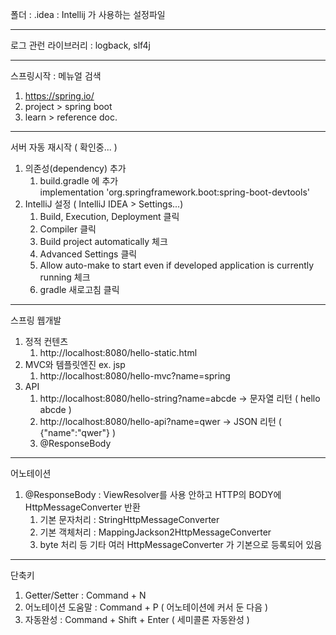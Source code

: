 폴더 : .idea : Intellij 가 사용하는 설정파일

---
로그 관런 라이브러리 : logback, slf4j

---
스프링시작 : 메뉴얼 검색
1. https://spring.io/
2. project > spring boot
3. learn > reference doc.

---
서버 자동 재시작 ( 확인중... )
1. 의존성(dependency) 추가  
   1) build.gradle 에 추가  
   implementation 'org.springframework.boot:spring-boot-devtools'
2. IntelliJ 설정 ( IntelliJ IDEA > Settings...)
   1) Build, Execution, Deployment 클릭
   2) Compiler 클릭
   3) Build project automatically 체크
   4) Advanced Settings 클릭
   5) Allow auto-make to start even if developed application is currently running 체크
   6) gradle 새로고침 클릭

---
스프링 웹개발
1. 정적 컨텐츠
   1) http://localhost:8080/hello-static.html 
2. MVC와 템플릿엔진 ex. jsp
   1) http://localhost:8080/hello-mvc?name=spring
3. API
   1) http://localhost:8080/hello-string?name=abcde -> 문자열 리턴 ( hello abcde )
   2) http://localhost:8080/hello-api?name=qwer -> JSON 리턴 ( {"name":"qwer"} )
   3) @ResponseBody

---
어노테이션
1. @ResponseBody : ViewResolver를 사용 안하고 HTTP의 BODY에 HttpMessageConverter 반환
   1) 기본 문자처리 : StringHttpMessageConverter
   2) 기본 객체처리 : MappingJackson2HttpMessageConverter
   3) byte 처리 등 기타 여러 HttpMessageConverter 가 기본으로 등록되어 있음

---
단축키
1. Getter/Setter : Command + N
2. 어노테이션 도움말 : Command + P ( 어노테이션에 커서 둔 다음 )
3. 자동완성 : Command + Shift + Enter ( 세미콜론 자동완성 )